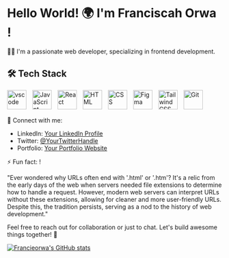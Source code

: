
# Hello World! 🌍 I'm Franciscah Orwa !

👩‍💻 I'm a passionate web developer, specializing in frontend development.


## 🛠️ Tech Stack

<p align="left">
<img src="https://cdn.jsdelivr.net/gh/devicons/devicon/icons/vscode/vscode-original.svg" alt="vscode" width="45" style="margin-right: 10px; height="45"/>
<img src="https://cdn.jsdelivr.net/gh/devicons/devicon/icons/javascript/javascript-original.svg" alt="JavaScript" width="45" style="margin-right: 10px; height="45"/>
<img src="https://cdn.jsdelivr.net/gh/devicons/devicon/icons/react/react-original.svg" alt="React" width="45"style="margin-right: 10px; height="45"/>
<img src="https://cdn.jsdelivr.net/gh/devicons/devicon/icons/html5/html5-original.svg" alt="HTML" width="45" style="margin-right: 10px; height="45"/>
<img src="https://cdn.jsdelivr.net/gh/devicons/devicon/icons/css3/css3-original.svg" alt="CSS" width="45" style="margin-right: 10px; height="45"/>
<img src="https://cdn.jsdelivr.net/gh/devicons/devicon/icons/figma/figma-original.svg" alt="Figma" width="45" style="margin-right: 10px; height="45"/>
<img src="https://cdn.jsdelivr.net/gh/devicons/devicon/icons/tailwindcss/tailwindcss-original.svg" alt="Tailwind CSS" width="45"style="margin-right: 10px; height="45"/>
<img src="https://cdn.jsdelivr.net/gh/devicons/devicon/icons/git/git-original.svg" alt="Git" width="45" height="45"/>

</p>

🔗 Connect with me:
   - LinkedIn: [Your LinkedIn Profile](https://www.linkedin.com/in//)
   - Twitter: [@YourTwitterHandle](https://twitter.com//)
   - Portfolio: [Your Portfolio Website](https:///)

⚡ Fun fact: !

<p align="left">
"Ever wondered why URLs often end with '.html' or '.htm'? It's a relic from the early days of the web when servers needed file extensions to determine how to handle a request. However, modern web servers can interpret URLs without these extensions, allowing for cleaner and more user-friendly URLs. Despite this, the tradition persists, serving as a nod to the history of web development."
</p>

<p align="left">
   Feel free to reach out for collaboration or just to chat. Let's build awesome things together! 🚀
</p>


[![Francieorwa's GitHub stats](https://github-readme-stats.vercel.app/api?username=Francieorwa)](https://github.com/Francieorwa/github-readme-stats)
